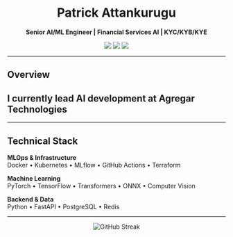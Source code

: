<div align="center">
  
# Patrick Attankurugu

**Senior AI/ML Engineer | Financial Services AI | KYC/KYB/KYE**

[<img src="https://img.shields.io/badge/Portfolio-patrickaiafrica.com-blue?style=for-the-badge&logo=google-chrome&logoColor=white"/>](http://patrickaiafrica.com)
[<img src="https://img.shields.io/badge/LinkedIn-Connect-blue?style=for-the-badge&logo=linkedin&logoColor=white"/>](https://www.linkedin.com/in/patrick-ai-africa/)
[<img src="https://img.shields.io/badge/Email-Contact-red?style=for-the-badge&logo=gmail&logoColor=white"/>](mailto:patricka.azuma@gmail.com)

</div>

---

## Overview

I currently lead AI development at Agregar Technologies
---




---

## Technical Stack

**MLOps & Infrastructure**  
Docker • Kubernetes • MLflow • GitHub Actions • Terraform

**Machine Learning**  
PyTorch • TensorFlow • Transformers • ONNX • Computer Vision

**Backend & Data**  
Python • FastAPI • PostgreSQL • Redis

---


<div align="center">

![GitHub Streak](https://github-readme-streak-stats.herokuapp.com/?user=patrickattankurugu&theme=tokyonight&hide_border=true)

</div>
